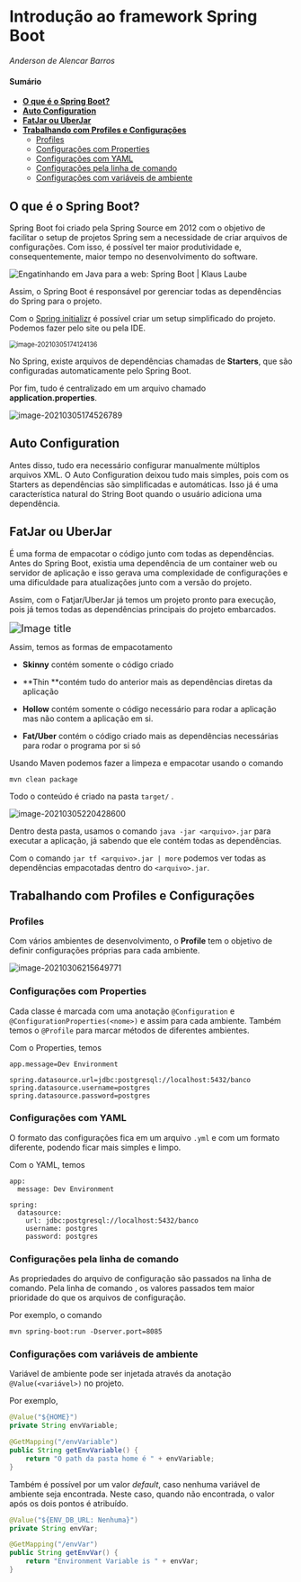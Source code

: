 # Introdução ao framework Spring Boot

*Anderson de Alencar Barros*

#### Sumário

- **[O que é o Spring Boot?](#introducao)**
- **[Auto Configuration](#auto-configuration)**
- **[FatJar ou UberJar](#fatjar-uberjar)**
- **[Trabalhando com Profiles e Configurações ](#trabalhando-com-profiles-e-configurações)**
  - [Profiles](#profiles)
  - [Configurações com Properties](#properties)
  - [Configurações com YAML](#yaml)
  - [Configurações pela linha de comando](#config-pela-linha-de-comando)
  - [Configurações com variáveis de ambiente](#config-com-var-de-ambiente)

## O que é o Spring Boot? <a name="introducao"></a>

Spring Boot foi criado pela Spring Source em 2012 com o objetivo de facilitar o setup de projetos Spring sem a necessidade de criar arquivos de configurações. Com isso, é possível ter maior produtividade e, consequentemente, maior tempo no desenvolvimento  do software.

![Engatinhando em Java para a web: Spring Boot | Klaus Laube](../attachments/spring-hierarchy.png)

Assim, o Spring Boot é responsável por gerenciar todas as dependências do Spring para o projeto.

Com o [Spring initializr](https://start.spring.io/) é possível criar um setup simplificado do projeto. Podemos fazer pelo site ou pela IDE. 

<img src="../attachments/image-20210305174124136.png" alt="image-20210305174124136" style="zoom:80%;" />

No Spring, existe arquivos de dependências chamadas de **Starters**, que são configuradas automaticamente pelo Spring Boot.

Por fim, tudo é centralizado em um arquivo chamado **application.properties**.

![image-20210305174526789](../attachments/image-20210305174526789.png)

## Auto Configuration <a name="auto-configuration"></a>

Antes disso, tudo era necessário configurar manualmente múltiplos arquivos XML. O Auto Configuration deixou tudo mais simples, pois com os Starters as dependências são simplificadas e automáticas. Isso já é uma característica natural do String Boot quando o usuário adiciona uma dependência.

## FatJar ou UberJar <a name="fatjar-uberjar"></a>

É uma forma de empacotar o código junto com todas as dependências. Antes do Spring Boot, existia uma dependência de um container web ou servidor de aplicação e isso gerava uma complexidade de configurações e uma dificuldade para atualizações junto com a versão do projeto.

Assim, com o Fatjar/UberJar já temos um projeto pronto para execução, pois já temos todas as dependências principais do projeto embarcados.

<img src="../attachments/The-Skinny-on-Fat-Thin-Hollow-and-Uber-300x225.png" alt="Image title" style="zoom:130%;" />

Assim, temos as formas de empacotamento

- **Skinny** contém somente o código criado

- **Thin **contém tudo do anterior mais as dependências diretas da aplicação 

- **Hollow**  contém somente o código necessário para rodar a aplicação mas não contem a aplicação em si.

- **Fat/Uber** contém o código criado mais as dependências necessárias para rodar o programa por si só

Usando Maven podemos fazer a limpeza e empacotar usando o comando

```
mvn clean package
```

Todo o conteúdo é criado na pasta `target/` . 

![image-20210305220428600](../attachments/image-20210305220428600.png)

Dentro desta pasta, usamos o comando `java -jar <arquivo>.jar` para executar a aplicação, já sabendo que ele contém todas as dependências.

Com o comando `jar tf <arquivo>.jar | more` podemos ver todas as dependências empacotadas dentro do `<arquivo>.jar`.

## Trabalhando com Profiles e Configurações <a name="trabalhando-com-profiles-e-configurações"></a>

### Profiles <a name="profiles"></a>

Com vários ambientes de desenvolvimento, o **Profile** tem o objetivo de definir configurações próprias para cada ambiente.

![image-20210306215649771](../attachments/image-20210306215649771.png)

### Configurações com Properties <a name="properties"></a>

Cada classe é marcada com uma anotação `@Configuration` e `@ConfigurationProperties(<nome>)` e assim para cada ambiente. Também temos o `@Profile` para marcar métodos de diferentes ambientes.

Com o Properties,  temos

```
app.message=Dev Environment

spring.datasource.url=jdbc:postgresql://localhost:5432/banco
spring.datasource.username=postgres
spring.datasource.password=postgres
```

### Configurações com YAML <a name="yaml"></a>

O formato das configurações fica em um arquivo `.yml` e com um formato diferente, podendo ficar mais simples e limpo.

Com o YAML, temos

```
app:
  message: Dev Environment

spring:
  datasource:
    url: jdbc:postgresql://localhost:5432/banco
    username: postgres
    password: postgres
```

### Configurações pela linha de comando <a name="config-pela-linha-de-comando"></a>

As propriedades do arquivo de configuração são passados na linha de comando. Pela linha de comando , os valores passados tem maior prioridade do que os arquivos de configuração.

Por exemplo, o comando

```
mvn spring-boot:run -Dserver.port=8085
```

### Configurações com variáveis de ambiente <a name="config-com-var-de-ambiente"></a>

Variável de ambiente pode ser injetada através da anotação `@Value(<variável>)` no projeto. 

Por exemplo, 

```java
@Value("${HOME}")
private String envVariable;

@GetMapping("/envVariable")
public String getEnvVariable() {
    return "O path da pasta home é " + envVariable;
}
```

Também é possível por um valor *default*, caso nenhuma variável de ambiente seja encontrada. Neste caso, quando não encontrada, o valor após os dois pontos é atribuído.

```java
@Value("${ENV_DB_URL: Nenhuma}")
private String envVar;

@GetMapping("/envVar")
public String getEnvVar() {
    return "Environment Variable is " + envVar;
}
```